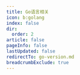 ```yaml
---
title: Go语言相关
icon: b:golang
index: false
dir:
  order: 2
article: false
pageInfo: false
lastUpdated: false
redirectTo: go-version.md
breadcrumbExclude: true
---
```

